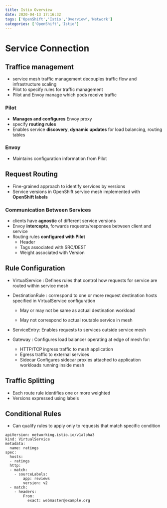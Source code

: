 ```yaml
---
title: Istio Overview
date: 2020-04-13 17:16:32
tags: ['OpenShift','Istio','Overview','Network']
categories: ['OpenShift','Istio']
---
```


# Service Connection
## Traffice management
- service mesh traffic management decouples traffic flow and infrastructure scaling
- Pilot to specify rules for traffic management
- Pilot and Envoy manage which pods receive traffic
### Pilot
- **Manages and configures** Envoy proxy 
- specify **routing rules**
- Enables service **discovery**, **dynamic updates** for load balancing, routing tables
### Envoy
- Maintains configuration information from Pilot
## Request Routing
- Fine-grained approach to identify services by versions
- Service versions in OpenShift service mesh implemented with **OpenShift labels**
### Communication Between Services
- clients have **agnostic** of different service versions
- Envoy **intercepts**, forwards requests/responses between client and service
- Routing rules **configured with Pilot**
    - Header
    - Tags associated with SRC/DEST
    - Weight associated with Version
## Rule Configuration
- VirtualService : Defines rules that control how requests for service are routed within service mesh
- DestinationRule : correspond to one or more request destination hosts specified in VirtualService configuration

    - May or may not be same as actual destination workload

    - May not correspond to actual routable service in mesh

- ServiceEntry: Enables requests to services outside service mesh
- Gateway : Configures load balancer operating at edge of mesh for:
    - HTTP/TCP ingress traffic to mesh application
    - Egress traffic to external services
    - Sidecar Configures sidecar proxies attached to application workloads running inside mesh
## Traffic Splitting
- Each route rule identifies one or more weighted
- Versions expressed using labels
## Conditional Rules
- Can qualify rules to apply only to requests that match specific condition
```
apiVersion: networking.istio.io/v1alpha3
kind: VirtualService
metadata:
  name: ratings
spec:
  hosts:
  - ratings
  http:
  - match:
    - sourceLabels:
        app: reviews
        version: v2
  - match:
    - headers:
        From: 
          exact: webmaster@example.org
 ```